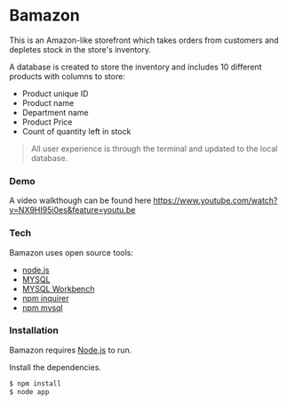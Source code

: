 # Bamazon

This is an Amazon-like storefront which takes orders from customers and depletes stock in the store's inventory.

A database is created to store the inventory and includes 10 different products with columns to store:
  - Product unique ID
  - Product name
  - Department name
  - Product Price
  - Count of quantity left in stock 

> All user experience is through the terminal and updated to the local database. 

### Demo

A video walkthough can be found here https://www.youtube.com/watch?v=NX9HI95i0es&feature=youtu.be

### Tech

Bamazon uses open source tools:

* [node.js]
* [MYSQL]
* [MYSQL Workbench]
* [npm inquirer]
* [npm mysql]

### Installation

Bamazon requires [Node.js](https://nodejs.org/) to run.

Install the dependencies.

```sh
$ npm install
$ node app
```

[node.js]: <http://nodejs.org>
[MYSQL]: <https://www.mysql.com/>
[MYSQL Workbench]: <http://www.mysql.com/products/workbench/>
[npm inquirer]: <https://www.npmjs.com/package/inquirer>
[npm mysql]: <https://www.npmjs.com/package/mysql>
